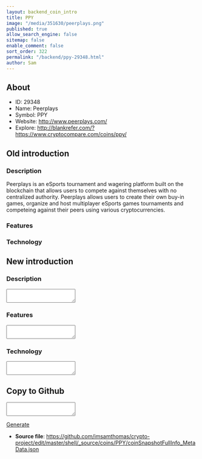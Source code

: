 ```yaml
---
layout: backend_coin_intro
title: PPY
image: "/media/351630/peerplays.png"
published: true
allow_search_engine: false
sitemap: false
enable_comment: false
sort_order: 322
permalink: "/backend/ppy-29348.html"
author: Sam
---
```


## About

- ID: 29348
- Name: Peerplays
- Symbol: PPY
- Website: http://www.peerplays.com/
- Explore: http://blankrefer.com/?https://www.cryptocompare.com/coins/ppy/


## Old introduction

### Description

<p>Peerplays is an eSports tournament and wagering platform built on the blockchain that allows users to compete against themselves with no centralized authority. Peerplays allows users to create their own buy-in games, organize and host multiplayer eSports games tournaments and competeing against their peers using various cryptocurrencies.</p>

### Features


### Technology




## New introduction


### Description
<textarea id="meta_description" name="description"></textarea>

### Features
<textarea id="meta_features" name="features"></textarea>

### Technology
<textarea id="meta_technology" name="technology"></textarea>


## Copy to Github

<textarea id="coinsnapshotfullinfo_metadata"></textarea>

<a href="#gen" onclick="generateMetaDatJson()">Generate</a>

- **Source file**: <a href="https://github.com/imsamthomas/crypto-project/edit/master/shell/_source/coins/PPY/coinSnapshotFullInfo_MetaData.json">https://github.com/imsamthomas/crypto-project/edit/master/shell/_source/coins/PPY/coinSnapshotFullInfo_MetaData.json</a>

